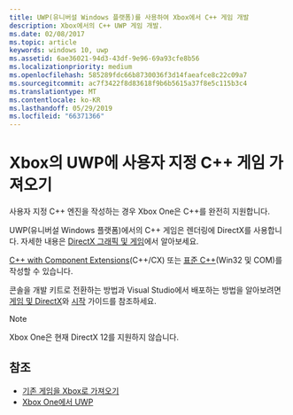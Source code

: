 ```yaml
---
title: UWP(유니버설 Windows 플랫폼)를 사용하여 Xbox에서 C++ 게임 개발
description: Xbox에서의 C++ UWP 게임 개발.
ms.date: 02/08/2017
ms.topic: article
keywords: windows 10, uwp
ms.assetid: 6ae36021-94d3-43df-9e96-69a93cfe8b56
ms.localizationpriority: medium
ms.openlocfilehash: 585289fdc66b8730036f3d14faeafce8c22c09a7
ms.sourcegitcommit: ac7f3422f8d83618f9b6b5615a37f8e5c115b3c4
ms.translationtype: MT
ms.contentlocale: ko-KR
ms.lasthandoff: 05/29/2019
ms.locfileid: "66371366"
---
```

# <a name="bring-custom-c-games-to-uwp-on-xbox"></a>Xbox의 UWP에 사용자 지정 C++ 게임 가져오기

사용자 지정 C++ 엔진을 작성하는 경우 Xbox One은 C++를 완전히 지원합니다. 

UWP(유니버설 Windows 플랫폼)에서의 C++ 게임은 렌더링에 DirectX를 사용합니다. 자세한 내용은 [DirectX 그래픽 및 게임](https://msdn.microsoft.com/library/windows/desktop/ee663274(v=vs.85).aspx)에서 알아보세요.

[C++ with Component Extensions](https://docs.microsoft.com/cpp/cppcx/visual-c-language-reference-c-cx)(C++/CX) 또는 [표준 C++](https://docs.microsoft.com/uwp/win32-and-com/win32-and-com-for-uwp-apps)(Win32 및 COM)를 작성할 수 있습니다.

콘솔을 개발 키트로 전환하는 방법과 Visual Studio에서 배포하는 방법을 알아보려면 [게임 및 DirectX](../gaming/index.md)와 [시작](getting-started.md) 가이드를 참조하세요.

> [!NOTE]
> Xbox One은 현재 DirectX 12를 지원하지 않습니다.


## <a name="see-also"></a>참조
- [기존 게임을 Xbox로 가져오기](development-lanes-landing.md)
- [Xbox One에서 UWP](index.md)

